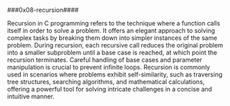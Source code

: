 ###0x08-recursion####


Recursion in C programming refers to the technique where a function calls itself in order to solve a problem. It offers an elegant approach to solving complex tasks by breaking them down into simpler instances of the same problem. During recursion, each recursive call reduces the original problem into a smaller subproblem until a base case is reached, at which point the recursion terminates. Careful handling of base cases and parameter manipulation is crucial to prevent infinite loops. Recursion is commonly used in scenarios where problems exhibit self-similarity, such as traversing tree structures, searching algorithms, and mathematical calculations, offering a powerful tool for solving intricate challenges in a concise and intuitive manner.
